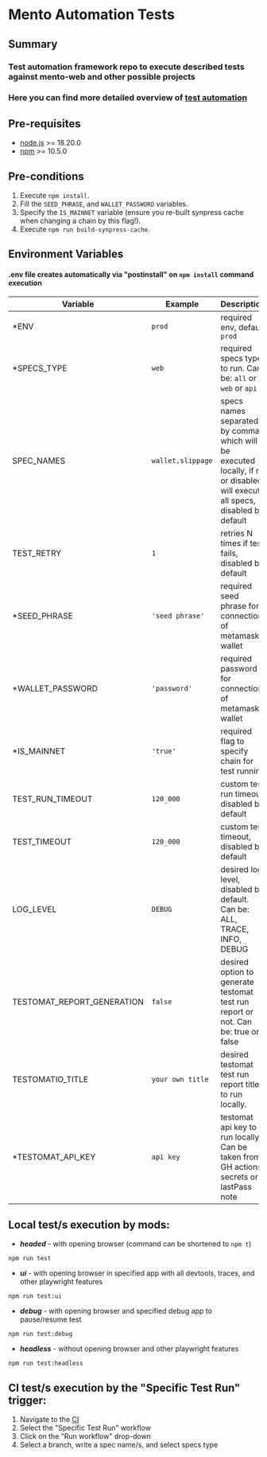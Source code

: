 # Mento Automation Tests

## Summary

### Test automation framework repo to execute described tests against mento-web and other possible projects

### Here you can find more detailed overview of [test automation](https://www.notion.so/mentolabs/Test-Automation-12da2148cc5c8010bae9cf8150e5c13f)

## Pre-requisites

- [node.js](https://nodejs.org/en) >= 18.20.0
- [npm](https://nodejs.org/en) >= 10.5.0

## Pre-conditions

1. Execute `npm install`.
2. Fill the `SEED_PHRASE`, and `WALLET_PASSWORD` variables.
3. Specify the `IS_MAINNET` variable (ensure you re-built synpress cache when changing a chain by this flag!).
4. Execute `npm run build-synpress-cache`.

## Environment Variables

#### .env file creates automatically via "postinstall" on `npm install` command execution

| Variable                   | Example           | Description                                                                                                                  |
| -------------------------- | ----------------- | ---------------------------------------------------------------------------------------------------------------------------- |
| \*ENV                      | `prod`            | required env, default `prod`                                                                                                 |
| \*SPECS_TYPE               | `web`             | required specs type to run. Can be: `all` or `web` or `api`                                                                  |
| SPEC_NAMES                 | `wallet,slippage` | specs names separated by comma which will be executed locally, if no or disabled will execute all specs, disabled by default |
| TEST_RETRY                 | `1`               | retries N times if test fails, disabled by default                                                                           |
| \*SEED_PHRASE              | `'seed phrase'`   | required seed phrase for connection of metamask wallet                                                                       |
| \*WALLET_PASSWORD          | `'password'`      | required password for connection of metamask wallet                                                                          |
| \*IS_MAINNET               | `'true'`          | required flag to specify chain for test running                                                                              |
| TEST_RUN_TIMEOUT           | `120_000`         | custom test run timeout, disabled by default                                                                                 |
| TEST_TIMEOUT               | `120_000`         | custom test timeout, disabled by default                                                                                     |
| LOG_LEVEL                  | `DEBUG`           | desired log level, disabled by default. Can be: ALL, TRACE, INFO, DEBUG                                                      |
| TESTOMAT_REPORT_GENERATION | `false`           | desired option to generate testomat test run report or not. Can be: true or false                                            |
| TESTOMATIO_TITLE           | `your own title`  | desired testomat test run report title to run locally.                                                                       |
| \*TESTOMAT_API_KEY         | `api key`         | testomat api key to run locally. Can be taken from GH actions secrets or lastPass note                                       |

## Local test/s execution by mods:

- _**headed**_ - with opening browser (command can be shortened to `npm t`)

`npm run test`

- _**ui**_ - with opening browser in specified app with all devtools, traces, and other playwright features

`npm run test:ui`

- _**debug**_ - with opening browser and specified debug app to pause/resume test

`npm run test:debug`

- _**headless**_ - without opening browser and other playwright features

`npm run test:headless`

## CI test/s execution by the "Specific Test Run" trigger:

1. Navigate to the [CI](https://github.com/mento-protocol/mento-automation-tests/actions)
2. Select the "Specific Test Run" workflow
3. Click on the "Run workflow" drop-down
4. Select a branch, write a spec name/s, and select specs type
